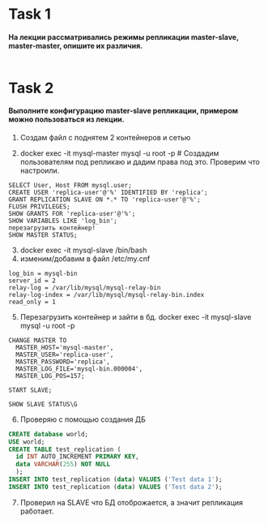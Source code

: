 # Task 1
#### На лекции рассматривались режимы репликации master-slave, master-master, опишите их различия.
```

```

# Task 2
#### Выполните конфигурацию master-slave репликации, примером можно пользоваться из лекции.

1. Создам файл с поднятем 2 контейнеров и сетью

2. docker exec -it mysql-master mysql -u root -p # Создадим пользователям под репликаю и дадим права под это. Проверим что настроили.
```mysql
SELECT User, Host FROM mysql.user;
CREATE USER 'replica-user'@'%' IDENTIFIED BY 'replica';
GRANT REPLICATION SLAVE ON *.* TO 'replica-user'@'%';
FLUSH PRIVILEGES;
SHOW GRANTS FOR 'replica-user'@'%';
SHOW VARIABLES LIKE 'log_bin';
перезагрузить контейнер!
SHOW MASTER STATUS;
```
3. docker exec -it mysql-slave /bin/bash
4. изменим/добавим в файл /etc/my.cnf
```
log_bin = mysql-bin
server_id = 2
relay-log = /var/lib/mysql/mysql-relay-bin
relay-log-index = /var/lib/mysql/mysql-relay-bin.index
read_only = 1
```
5. Перезагрузить контейнер и зайти в бд. docker exec -it mysql-slave mysql -u root -p
```mysql
CHANGE MASTER TO
  MASTER_HOST='mysql-master',
  MASTER_USER='replica-user',
  MASTER_PASSWORD='replica',
  MASTER_LOG_FILE='mysql-bin.000004',
  MASTER_LOG_POS=157;

START SLAVE;
```
```mysql
SHOW SLAVE STATUS\G
```
6. Проверяю с помощью создания ДБ
```sql
CREATE database world;
USE world;
CREATE TABLE test_replication (
  id INT AUTO_INCREMENT PRIMARY KEY,
  data VARCHAR(255) NOT NULL
  );
INSERT INTO test_replication (data) VALUES ('Test data 1');
INSERT INTO test_replication (data) VALUES ('Test data 2');
```
7. Проверил на SLAVE что БД отоброжается, а значит репликация работает.


